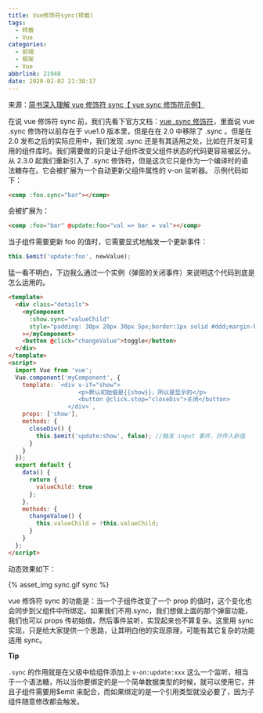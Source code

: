 ```yaml
---
title: Vue修饰符sync(转载)
tags:
  - 转载
  - Vue
categories:
  - 前端
  - 框架
  - Vue
abbrlink: 21948
date: 2020-02-02 21:38:17
---
```


来源：[简书深入理解 vue 修饰符 sync【 vue sync 修饰符示例】](https://www.jianshu.com/p/6b062af8cf01)

在说 vue 修饰符 sync 前，我们先看下官方文档：[vue .sync 修饰符](https://link.jianshu.com/?t=https%3A%2F%2Fcn.vuejs.org%2Fv2%2Fguide%2Fcomponents.html%23sync-修饰符)，里面说 vue .sync 修饰符以前存在于 vue1.0 版本里，但是在在 2.0 中移除了 .sync 。但是在 2.0 发布之后的实际应用中，我们发现 .sync 还是有其适用之处，比如在开发可复用的组件库时。我们需要做的只是让子组件改变父组件状态的代码更容易被区分。从 2.3.0 起我们重新引入了 .sync 修饰符，但是这次它只是作为一个编译时的语法糖存在。它会被扩展为一个自动更新父组件属性的 v-on 监听器。
示例代码如下：

```html
<comp :foo.sync="bar"></comp>
```

会被扩展为：

```html
<comp :foo="bar" @update:foo="val => bar = val"></comp>
```

当子组件需要更新 foo 的值时，它需要显式地触发一个更新事件：

```js
this.$emit('update:foo', newValue);
```

猛一看不明白，下边我么通过一个实例（弹窗的关闭事件）来说明这个代码到底是怎么运用的。

```html
<template>
  <div class="details">
    <myComponent
      :show.sync="valueChild"
      style="padding: 30px 20px 30px 5px;border:1px solid #ddd;margin-bottom: 10px;"
    ></myComponent>
    <button @click="changeValue">toggle</button>
  </div>
</template>
<script>
  import Vue from 'vue';
  Vue.component('myComponent', {
    template: `<div v-if="show">
                    <p>默认初始值是{{show}}，所以是显示的</p>
                    <button @click.stop="closeDiv">关闭</button>
                 </div>`,
    props: ['show'],
    methods: {
      closeDiv() {
        this.$emit('update:show', false); //触发 input 事件，并传入新值
      }
    }
  });
  export default {
    data() {
      return {
        valueChild: true
      };
    },
    methods: {
      changeValue() {
        this.valueChild = !this.valueChild;
      }
    }
  };
</script>
```

动态效果如下：

{% asset_img sync.gif sync %}

vue 修饰符 sync 的功能是：当一个子组件改变了一个 prop 的值时，这个变化也会同步到父组件中所绑定。如果我们不用.sync，我们想做上面的那个弹窗功能，我们也可以 props 传初始值，然后事件监听，实现起来也不算复杂。这里用 sync 实现，只是给大家提供一个思路，让其明白他的实现原理，可能有其它复杂的功能适用 sync。

**Tip**

`.sync` 的作用就是在父级中给组件添加上 `v-on:update:xxx` 这么一个监听，相当于一个语法糖，所以当你要绑定的是一个简单数据类型的时候，就可以使用它，并且子组件需要用$emit 来配合，而如果绑定的是一个引用类型就没必要了，因为子组件随意修改都会触发。

